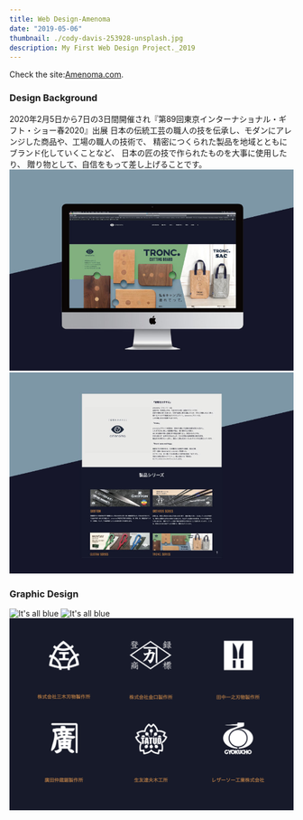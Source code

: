 ```yaml
---
title: Web Design-Amenoma
date: "2019-05-06"
thumbnail: ./cody-davis-253928-unsplash.jpg
description: My First Web Design Project._2019
---
```

Check the site:<a href="http://amenoma.com">Amenoma.com</a>.
### Design Background
2020年2月5日から7日の3日間開催され『第89回東京インターナショナル・ギフト・ショー春2020』出展
日本の伝統工芸の職人の技を伝承し、モダンにアレンジした商品や、工場の職人の技術で、
精密につくられた製品を地域とともにブランド化していくことなど、
日本の匠の技で作られたものを大事に使用したり、
贈り物として、自信をもって差し上げることです。
![It's all blue](./cody-davis-253925-unsplash.jpg)
![It's all blue](./cody-davis-259003-unsplash.jpg)
### Graphic Design 
![It's all blue](./02.png)
![It's all blue](./03.png)
![It's all blue](./04.png)